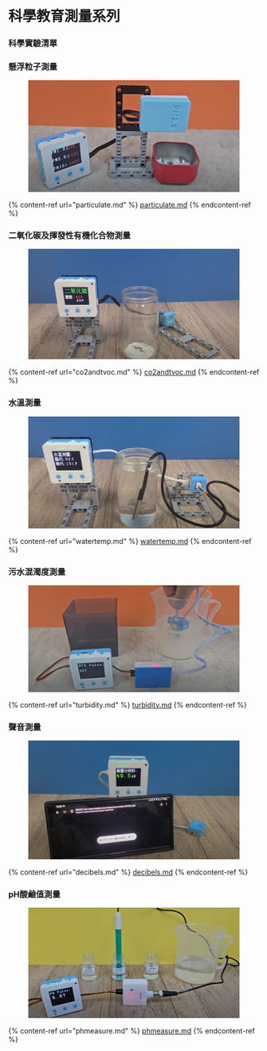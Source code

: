 # 科學教育測量系列

### 科學實驗清單

### 懸浮粒子測量

<figure><img src="../.gitbook/assets/image (59).png" alt=""><figcaption></figcaption></figure>

{% content-ref url="particulate.md" %}
[particulate.md](particulate.md)
{% endcontent-ref %}

### 二氧化碳及揮發性有機化合物測量

<figure><img src="../.gitbook/assets/image (1) (1) (1) (1) (1).png" alt=""><figcaption></figcaption></figure>

{% content-ref url="co2andtvoc.md" %}
[co2andtvoc.md](co2andtvoc.md)
{% endcontent-ref %}

### 水溫測量

<figure><img src="../.gitbook/assets/image (57).png" alt=""><figcaption></figcaption></figure>

{% content-ref url="watertemp.md" %}
[watertemp.md](watertemp.md)
{% endcontent-ref %}

### 污水混濁度測量

<figure><img src="../.gitbook/assets/image (54).png" alt=""><figcaption></figcaption></figure>

{% content-ref url="turbidity.md" %}
[turbidity.md](turbidity.md)
{% endcontent-ref %}

### 聲音測量

<figure><img src="../.gitbook/assets/image (56).png" alt=""><figcaption></figcaption></figure>

{% content-ref url="decibels.md" %}
[decibels.md](decibels.md)
{% endcontent-ref %}

### pH酸鹼值測量

<figure><img src="../.gitbook/assets/image (55).png" alt=""><figcaption></figcaption></figure>

{% content-ref url="phmeasure.md" %}
[phmeasure.md](phmeasure.md)
{% endcontent-ref %}

